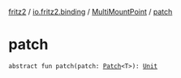 [fritz2](../../index.md) / [io.fritz2.binding](../index.md) / [MultiMountPoint](index.md) / [patch](./patch.md)

# patch

`abstract fun patch(patch: `[`Patch`](../-patch/index.md)`<T>): `[`Unit`](https://kotlinlang.org/api/latest/jvm/stdlib/kotlin/-unit/index.html)